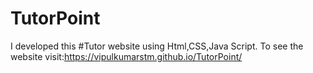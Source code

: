 # TutorPoint
I developed this #Tutor website using Html,CSS,Java Script. To see the website visit:https://vipulkumarstm.github.io/TutorPoint/
